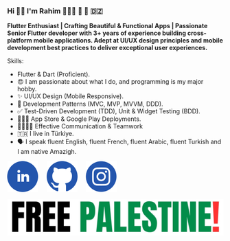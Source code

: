 ### Hi 👋🏻 I'm Rahim 👨🏻‍💻 💙 📱 🇩🇿

**Flutter Enthusiast | Crafting Beautiful & Functional Apps | Passionate Senior Flutter developer with 3+ years of experience building cross-platform mobile applications. Adept at UI/UX design principles and mobile development best practices to deliver exceptional user experiences.**

Skills:

- Flutter & Dart (Proficient).
- 😍 I am passionate about what I do, and programming is my major hobby.
- ✨ UI/UX Design (Mobile Responsive).
- 🚦 Development Patterns (MVC, MVP, MVVM, DDD).
- ✅ Test-Driven Development (TDD), Unit & Widget Testing (BDD).
- 🧑🏻‍🎓 App Store & Google Play Deployments.
- 👨‍👩‍👦‍👦 Effective Communication & Teamwork
- 🇹🇷 I live in Türkiye.
- 🗣️ I speak fluent English, fluent French, fluent Arabic, fluent Turkish and I am native Amazigh.

[![LinkedIn](images/linkedin.svg)](https://www.linkedin.com/in/annaleushchenko/)&nbsp;&nbsp;&nbsp;&nbsp;
[![GitHub](images/github.svg)](https://github.com/Rahim47)&nbsp;&nbsp;&nbsp;&nbsp;
[![Instagram](images/instagram.svg)](https://www.instagram.com/candidchronicletales/)&nbsp;&nbsp;&nbsp;&nbsp;


[![Stand With Palestine](images/free_palestine.jpeg)](https://palestinecampaign.org)
